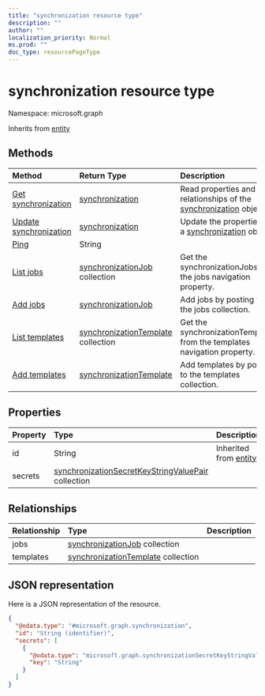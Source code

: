 ```yaml
---
title: "synchronization resource type"
description: ""
author: ""
localization_priority: Normal
ms.prod: ""
doc_type: resourcePageType
---
```


# synchronization resource type


Namespace: microsoft.graph




Inherits from [entity](../resources/entity.md)

## Methods
|Method|Return Type|Description|
|:---|:---|:---|
|[Get synchronization](../api/synchronization-get.md)|[synchronization](../resources/synchronization.md)|Read properties and relationships of the [synchronization](../resources/synchronization.md) object.|
|[Update synchronization](../api/synchronization-update.md)|[synchronization](../resources/synchronization.md)|Update the properties of a [synchronization](../resources/synchronization.md) object.|
|[Ping](../api/synchronization-ping.md)|String||
|[List jobs](../api/synchronization-list-jobs.md)|[synchronizationJob](../resources/synchronizationjob.md) collection|Get the synchronizationJobs from the jobs navigation property.|
|[Add jobs](../api/synchronization-post-jobs.md)|[synchronizationJob](../resources/synchronizationjob.md)|Add jobs by posting to the jobs collection.|
|[List templates](../api/synchronization-list-templates.md)|[synchronizationTemplate](../resources/synchronizationtemplate.md) collection|Get the synchronizationTemplates from the templates navigation property.|
|[Add templates](../api/synchronization-post-templates.md)|[synchronizationTemplate](../resources/synchronizationtemplate.md)|Add templates by posting to the templates collection.|

## Properties
|Property|Type|Description|
|:---|:---|:---|
|id|String| Inherited from [entity](../resources/entity.md)|
|secrets|[synchronizationSecretKeyStringValuePair](../resources/synchronizationsecretkeystringvaluepair.md) collection||

## Relationships
|Relationship|Type|Description|
|:---|:---|:---|
|jobs|[synchronizationJob](../resources/synchronizationjob.md) collection||
|templates|[synchronizationTemplate](../resources/synchronizationtemplate.md) collection||

## JSON representation
Here is a JSON representation of the resource.
<!-- {
  "blockType": "resource",
  "keyProperty": "id",
  "@odata.type": "microsoft.graph.synchronization",
  "baseType": "microsoft.graph.entity",
  "openType": false
}
-->
``` json
{
  "@odata.type": "#microsoft.graph.synchronization",
  "id": "String (identifier)",
  "secrets": [
    {
      "@odata.type": "microsoft.graph.synchronizationSecretKeyStringValuePair",
      "key": "String"
    }
  ]
}
```

